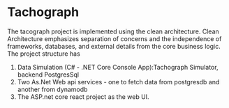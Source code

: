# Tachograph
The tacograph project is implemented using the clean architecture. 
Clean Architecture emphasizes separation of concerns and the independence of frameworks, databases, and external details from the core business logic.
The project structure has 
1. Data Simulation (C# - .NET Core Console App):Tachograph Simulator, backend PostgresSql
2. Two As.Net Web api services - one to fetch data from postgresdb and another from dynamodb
3. The ASP.net core react project as the web UI.
